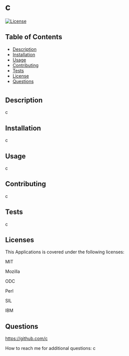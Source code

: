 # c

[![License](https://img.shields.io/badge/License-Apache_2.0-blue.svg)](https://opensource.org/licenses/Apache-2.0)


## Table of Contents
- [Description](#Description)
- [Installation](#Installation)
- [Usage](#Usage)
- [Contributing](#Contributing)
- [Tests](#Tests)
- [License](#License)
- [Questions](#Questions)

#

## Description
c 

## Installation
c

## Usage
c

## Contributing
c

## Tests
c

## Licenses

This Applications is covered under the following licenses:

MIT

Mozilla

ODC

Perl

SIL

IBM



## Questions
https://github.com/c 

How to reach me for additional questions: c
